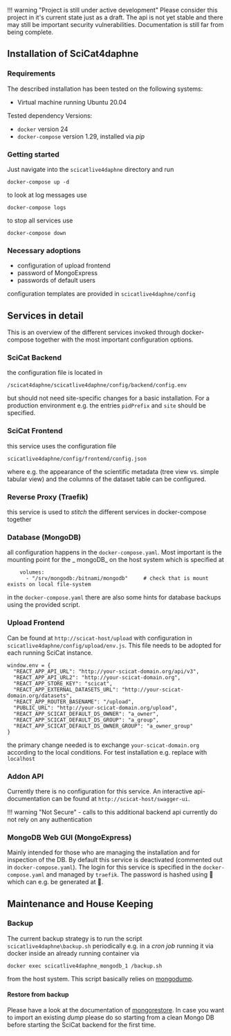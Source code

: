 !!! warning  "Project is still under active development"
     Please consider this project in it's current state just as a 
     draft. The api is not yet stable and there may still be important 
     security vulnerabilities. Documentation is still far from being complete.

## Installation of SciCat4daphne
  
### Requirements
 
The described installation has been tested on the following systems:
 
 - Virtual machine running Ubuntu 20.04 
 
Tested dependency Versions:

 - `docker` version 24
 - `docker-compose` version 1.29, installed via _pip_
 
### Getting started
Just navigate into the `scicatlive4daphne` directory and run

```
docker-compose up -d
```

to look at log messages use

```
docker-compose logs
```
 
to stop all services use

```
docker-compose down
``` 
 
### Necessary adoptions 
 
 - configuration of upload frontend
 - password of MongoExpress
 - passwords of default users
 
 configuration templates are provided in `scicatlive4daphne/config`
 
## Services in detail
 
This is an overview of the different services invoked through docker-compose together with the most important configuration options.
 

 
### SciCat Backend 

the configuration file is located in 
    
```
/scicat4daphne/scicatlive4daphne/config/backend/config.env
```

but should not need site-specific changes for a basic installation. For a production environment e.g. the entries `pidPrefix` and `site` should be specified.
 
### SciCat Frontend 

this service uses the configuration file

```
scicatlive4daphne/config/frontend/config.json

```

where e.g. the appearance of the scientific metadata (tree view vs. simple tabular view) and the columns of the dataset table can be configured.
 
### Reverse Proxy (Traefik)

this service is used to _stitch_ the different services in docker-compose together
 
### Database (MongoDB)
  
all configuration happens in the `docker-compose.yaml`. Most important is the mounting point for the _ mongoDB_ on the host system which is specified at

```
    volumes:
      - "/srv/mongodb:/bitnami/mongodb"     # check that is mount exists on local file-system
```

in the `docker-compose.yaml` there are also some hints for database backups using the provided script.
 
### Upload Frontend 
 
 
Can be found at `http://scicat-host/upload` with configuration in `scicatlive4daphne/config/upload/env.js`. 
This file needs to be adopted for each running SciCat instance.

```
window.env = {
  "REACT_APP_API_URL": "http://your-scicat-domain.org/api/v3",
  "REACT_APP_API_URL2": "http://your-scicat-domain.org",
  "REACT_APP_STORE_KEY": "scicat",
  "REACT_APP_EXTERNAL_DATASETS_URL": "http://your-scicat-domain.org/datasets",
  "REACT_APP_ROUTER_BASENAME": "/upload",
  "PUBLIC_URL": "http://your-scicat-domain.org/upload",
  "REACT_APP_SCICAT_DEFAULT_DS_OWNER": "a_owner",
  "REACT_APP_SCICAT_DEFAULT_DS_GROUP": "a_group",
  "REACT_APP_SCICAT_DEFAULT_DS_OWNER_GROUP": "a_owner_group"
}
``` 
 
the primary change needed is to exchange `your-scicat-domain.org` according to the local conditions. For test installation e.g. replace with `localhost`
 
### Addon API 
 
Currently there is no configuration for this service. An interactive api-documentation can be found at `http://scicat-host/swagger-ui`.

 
!!! warning  "Not Secure"
    - calls to this additional backend api currently do not rely on any authentication 
 
### MongoDB Web GUI (MongoExpress)
 
Mainly intended for those who are managing the installation and for inspection of the DB. By default this service is deactivated (commented out in `docker-compose.yaml`). The login for this service is specified in the `docker-compose.yaml` and managed by `traefik`. The password is hashed using 🔴 which can e.g. be generated at 🔴.
 
 
## Maintenance and House Keeping
 
### Backup
 
The current backup strategy is to run the script `scicatlive4daphne\backup.sh` periodically e.g. in a _cron job_ running it via docker inside an already running container via
```
docker exec scicatlive4daphne_mongodb_1 /backup.sh
```
from the host system. This script basically relies on [mongodump](https://www.mongodb.com/docs/database-tools/mongodump/).
 
#### Restore from backup
 
  Please have a look at the documentation of [mongorestore](https://www.mongodb.com/docs/database-tools/mongorestore/).
  In case you want to import an existing _dump_ please do so starting from a clean Mongo DB before starting the SciCat backend for the first time.
  
 
 <!--
 ### Symbols for doc writing 
 ✅ ❌ ❓ 🔴 🔶
 -->